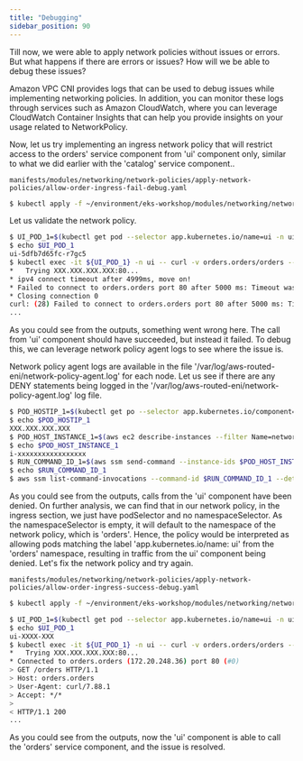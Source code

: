 ```yaml
---
title: "Debugging"
sidebar_position: 90
---
```


Till now, we were able to apply network policies without issues or errors. But what happens if there are errors or issues? How will we be able to debug these issues?

Amazon VPC CNI provides logs that can be used to debug issues while implementing networking policies. In addition, you can monitor these logs through services such as Amazon CloudWatch, where you can leverage CloudWatch Container Insights that can help you provide insights on your usage related to NetworkPolicy.

Now, let us try implementing an ingress network policy that will restrict access to the orders' service component from 'ui' component only, similar to what we did earlier with the 'catalog' service component..
```file
manifests/modules/networking/network-policies/apply-network-policies/allow-order-ingress-fail-debug.yaml
```
```bash wait=30 timeout=240
$ kubectl apply -f ~/environment/eks-workshop/modules/networking/network-policies/apply-network-policies/allow-order-ingress-fail-debug.yaml
```
Let us validate the network policy.
```bash wait=30 timeout=240
$ UI_POD_1=$(kubectl get pod --selector app.kubernetes.io/name=ui -n ui -o json | jq -r '.items[0].metadata.name')
$ echo $UI_POD_1
ui-5dfb7d65fc-r7gc5
$ kubectl exec -it ${UI_POD_1} -n ui -- curl -v orders.orders/orders --connect-timeout 5
*   Trying XXX.XXX.XXX.XXX:80...
* ipv4 connect timeout after 4999ms, move on!
* Failed to connect to orders.orders port 80 after 5000 ms: Timeout was reached
* Closing connection 0
curl: (28) Failed to connect to orders.orders port 80 after 5000 ms: Timeout was reached
...
```
As you could see from the outputs, something went wrong here. The call from 'ui' component should have succeeded, but instead it failed. To debug this, we can leverage network policy agent logs to see where the issue is.


Network policy agent logs are available in the file '/var/log/aws-routed-eni/network-policy-agent.log' for each node.
Let us see if there are any DENY statements being logged in the '/var/log/aws-routed-eni/network-policy-agent.log' log file.
```bash
$ POD_HOSTIP_1=$(kubectl get po --selector app.kubernetes.io/component=service -n orders -o json | jq -r '.items[0].status.hostIP')
$ echo $POD_HOSTIP_1
XXX.XXX.XXX.XXX
$ POD_HOST_INSTANCE_1=$(aws ec2 describe-instances --filter Name=network-interface.addresses.private-ip-address,Values=$POD_HOSTIP_1 --query 'Reservations[].Instances[].InstanceId' --output text)
$ echo $POD_HOST_INSTANCE_1
i-xxxxxxxxxxxxxxxxx
$ RUN_COMMAND_ID_1=$(aws ssm send-command --instance-ids $POD_HOST_INSTANCE_1 --document-name "AWS-RunShellScript" --comment "check for network policy agent deny logs" --parameters commands="grep DENY /var/log/aws-routed-eni/network-policy-agent.log | tail -5" --output json | jq -r '.Command.CommandId')
$ echo $RUN_COMMAND_ID_1
$ aws ssm list-command-invocations --command-id $RUN_COMMAND_ID_1 --details | jq -r '.CommandInvocations[0].CommandPlugins[0].Output'
```
As you could see from the outputs, calls from the 'ui' component have been denied. On further analysis, we can find that in our network policy, in the ingress section, we just have podSelector and no namespaceSelector. As the namespaceSelector is empty, it will default to the namespace of the network policy, which is 'orders'. Hence, the policy would be interpreted as allowing pods matching the label 'app.kubernetes.io/name: ui' from the 'orders' namespace, resulting in traffic from the ui' component being denied.
Let's fix the network policy and try again.
```file
manifests/modules/networking/network-policies/apply-network-policies/allow-order-ingress-success-debug.yaml
```
```bash wait=30 timeout=240
$ kubectl apply -f ~/environment/eks-workshop/modules/networking/network-policies/apply-network-policies/allow-order-ingress-success-debug.yaml
```
```bash wait=30 timeout=240
$ UI_POD_1=$(kubectl get pod --selector app.kubernetes.io/name=ui -n ui -o json | jq -r '.items[0].metadata.name')
$ echo $UI_POD_1
ui-XXXX-XXX
$ kubectl exec -it ${UI_POD_1} -n ui -- curl -v orders.orders/orders --connect-timeout 5
*   Trying XXX.XXX.XXX.XXX:80...
* Connected to orders.orders (172.20.248.36) port 80 (#0)
> GET /orders HTTP/1.1
> Host: orders.orders
> User-Agent: curl/7.88.1
> Accept: */*
> 
< HTTP/1.1 200 
...
```
As you could see from the outputs, now the 'ui' component is able to call the 'orders' service component, and the issue is resolved.